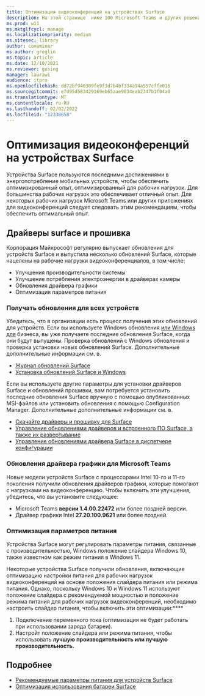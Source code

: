 ```yaml
---
title: Оптимизация видеоконференций на устройствах Surface
description: На этой странице  ниже 100 Microsoft Teams и других решений для видеоконференций на устройствах Surface
ms.prod: w11
ms.mktglfcycl: manage
ms.localizationpriority: medium
ms.sitesec: library
author: coveminer
ms.author: greglin
ms.topic: article
ms.date: 12/10/2021
ms.reviewer: gusing
manager: laurawi
audience: itpro
ms.openlocfilehash: dd72bf940309fe9f3d7b4bf334a94a557cffe016
ms.sourcegitcommit: e7d95d583429169eb65aae9034eab2347b1f04a0
ms.translationtype: MT
ms.contentlocale: ru-RU
ms.lasthandoff: 02/02/2022
ms.locfileid: "12338658"
---
```

# <a name="optimize-video-conferencing-on-surface-devices"></a>Оптимизация видеоконференций на устройствах Surface

Устройства Surface пользуются последними достижениями в энергопотребление мобильных устройств, чтобы обеспечить оптимизированный опыт, оптимизированный для рабочих нагрузок. Для большинства рабочих нагрузок это обеспечивает отличный опыт. Для некоторых рабочих нагрузок Microsoft Teams или других приложениях для видеоконференций следует следовать этим рекомендациям, чтобы обеспечить оптимальный опыт.

## <a name="surface-drivers-and-firmware"></a>Драйверы surface и прошивка

Корпорация Майкрософт регулярно выпускает обновления для устройств Surface и выпустила несколько обновлений Surface, которые нацелены на рабочие нагрузки видеоконференциалов, в том числе:

- Улучшения производительности системы
- Улучшение потребления электроэнергии в драйверах камеры
- Обновления драйвера графики
- Оптимизация параметров питания

### <a name="get-updates-to-all-devices"></a>Получать обновления для всех устройств

Убедитесь, что в организации есть процесс получения этих обновлений для устройств. Если вы используете Windows обновления [или Windows для](/windows/deployment/update/waas-manage-updates-wufb) бизнеса, вы уже получаете последние обновления Surface, когда они будут выпущены. Проверка обновлений с Windows обновления и проверка установки новых обновлений Surface. Дополнительные дополнительные информации см. в.

- [Журнал обновлений Surface](https://www.microsoft.com/surface/support/install-update-activate/surface-update-history)
- [Установка обновлений Surface и Windows](https://www.microsoft.com/surface/support/performance-and-maintenance/install-software-updates-for-surface?)

Если вы используете другие параметры для установки драйверов Surface и обновлений прошивки, вам потребуется установить последние обновления Surface вручную с помощью опубликованных MSI-файлов или установить обновления с помощью Configuration Manager. Дополнительные дополнительные информации см. в.

- [Скачайте драйверы и прошивку для Surface](https://support.microsoft.com/help/4023482)
- [Управление обновлениями драйверов и встроенного ПО Surface, а также их развертывание](manage-surface-driver-and-firmware-updates.md)
- [Управление обновлениями драйвера Surface в диспетчере конфигурации](https://support.microsoft.com/help/4098906)

### <a name="graphics-driver-updates-for-microsoft-teams"></a>Обновления драйвера графики для Microsoft Teams

Новые модели устройств Surface с процессорами Intel 10-го и 11-го поколения получили обновления драйверов графики, которые помогают с нагрузками на видеоконференцию. Чтобы включить эти улучшения, убедитесь, что вы установите следующее:

- Microsoft Teams **версии 1.4.00.22472** или более поздней версии.
- Драйвер графики Intel **27.20.100.9621** или более поздней.

### <a name="power-settings-optimizations"></a>Оптимизация параметров питания

Устройства Surface могут регулировать параметры питания, связанные с производительностью, Windows положение слайдера Windows 10, также известном как режим питания в Windows 11.

Некоторые устройства Surface получили обновления, включающие оптимизацию настройки питания для рабочих нагрузок видеоконференций на основе положения слайдера питания или режима питания. Однако, поскольку Windows 10 и Windows 11 используют положение слайдера с рекомендуемой мощностью и положение режима питания для рабочих нагрузок видеоконференций, необходимо настроить слайдер питания, чтобы включить эти оптимизации:****

1. Подключение переменного тока (оптимизация не будет работать при использовании заряда батареи).  
2. Настройт положение слайдера или режима питания, чтобы использовать **лучшую** **производительность или лучшую производительность.**

## <a name="learn-more"></a>Подробнее

- [Рекомендуемые параметры питания для устройств Surface](maintain-optimal-power-settings-on-surface-devices.md)
- [Оптимизация использования батареи Surface](https://support.microsoft.com/surface/maximize-your-surface-battery-life-45479867-a7fa-33dd-fc4d-6762e9b3b11a)
